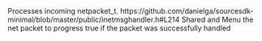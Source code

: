 <function name="ProcessConnectionlessPacket" parent="IConnectionlessPacketHandler" type="classfunc">
	<description>Processes incoming <page text="net packets">netpacket_t</page>.</description>
	<source>https://github.com/danielga/sourcesdk-minimal/blob/master/public/inetmsghandler.h#L214</source>
	<realm>Shared and Menu</realm>
	<args>
		<arg name="msg" type="netpacket_t*">the net packet to progress</arg>
	</args>
	<rets>
		<ret name="success" type="bool">true if the packet was successfully handled</ret>
	</rets>
</function>